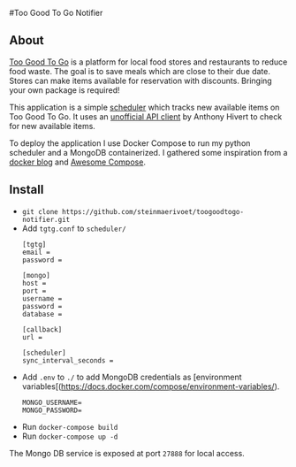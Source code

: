 #Too Good To Go Notifier

## About
[Too Good To Go](https://toogoodtogo.be/) is a platform for local food stores and restaurants to reduce food waste.
The goal is to save meals which are close to their due date.
Stores can make items available for reservation with discounts. 
Bringing your own package is required!


This application is a simple [scheduler](https://schedule.readthedocs.io/) which tracks new available items on Too Good To Go.
It uses an [unofficial API client](https://github.com/ahivert/tgtg-python) by Anthony Hivert to check for new available items.

To deploy the application I use Docker Compose to run my python scheduler and a MongoDB containerized. 
I gathered some inspiration from a [docker blog](https://www.docker.com/blog/containerized-python-development-part-1/) and [Awesome Compose](https://github.com/docker/awesome-compose/tree/master/nginx-flask-mongo).

## Install
- `git clone https://github.com/steinmaerivoet/toogoodtogo-notifier.git`
- Add `tgtg.conf` to `scheduler/`
  ```
  [tgtg]
  email =
  password =
  
  [mongo]
  host =
  port =
  username =
  password =
  database =
  
  [callback]
  url =
  
  [scheduler]
  sync_interval_seconds =
  ```      
- Add `.env` to `./` to add MongoDB credentials as [environment variables[(https://docs.docker.com/compose/environment-variables/). 
  ```
  MONGO_USERNAME=
  MONGO_PASSWORD=
   ```
- Run `docker-compose build`
- Run `docker-compose up -d`

The Mongo DB service is exposed at port `27888` for local access.

